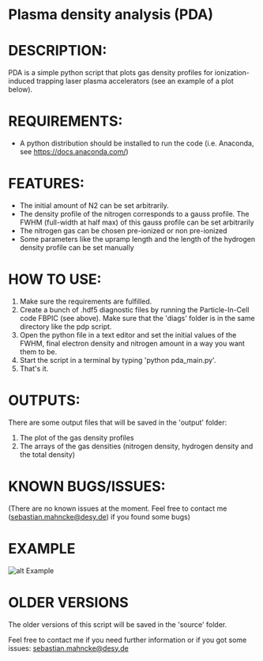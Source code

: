 # Plasma density analysis (PDA)

# DESCRIPTION:

PDA is a simple python script that plots gas density profiles for ionization-induced trapping laser plasma accelerators (see an example of a plot below).

# REQUIREMENTS:

- A python distribution should be installed to run the code (i.e. Anaconda, see https://docs.anaconda.com/)

# FEATURES:

- The initial amount of N2 can be set arbitrarily. 
- The density profile of the nitrogen corresponds to a gauss profile. The FWHM (full-width at half max) of this 
  gauss profile can be set arbitrarily
- The nitrogen gas can be chosen pre-ionized or non pre-ionized
- Some parameters like the upramp length and the length of the hydrogen density profile can be set manually


# HOW TO USE:

1. Make sure the requirements are fulfilled.
2. Create a bunch of .hdf5 diagnostic files by running the Particle-In-Cell code FBPIC (see above). Make sure that the 'diags' 
   folder is in the same directory like the pdp script.
3. Open the python file in a text editor and set the initial values of the FWHM, final electron density and nitrogen amount in a way you want them to be. 
4. Start the script in a terminal by typing 'python pda_main.py'.
5. That's it.
      
# OUTPUTS:

There are some output files that will be saved in the 'output' folder:

1. The plot of the gas density profiles
2. The arrays of the gas densities (nitrogen density, hydrogen density and the total density)

# KNOWN BUGS/ISSUES:

(There are no known issues at the moment. Feel free to contact me (sebastian.mahncke@desy.de) if you found some bugs)

# EXAMPLE

![alt Example](https://github.com/smahncke/pdp/blob/master/first_draft.png?raw=true)

# OLDER VERSIONS

The older versions of this script will be saved in the 'source' folder. 

Feel free to contact me if you need further information or if you got some issues: sebastian.mahncke@desy.de


